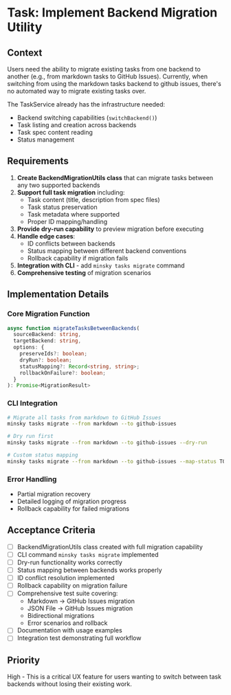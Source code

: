 # Task: Implement Backend Migration Utility

## Context

Users need the ability to migrate existing tasks from one backend to another (e.g., from markdown tasks to GitHub Issues). Currently, when switching from using the markdown tasks backend to github issues, there's no automated way to migrate existing tasks over.

The TaskService already has the infrastructure needed:
- Backend switching capabilities (`switchBackend()`)
- Task listing and creation across backends
- Task spec content reading
- Status management

## Requirements

1. **Create BackendMigrationUtils class** that can migrate tasks between any two supported backends
2. **Support full task migration** including:
   - Task content (title, description from spec files)
   - Task status preservation  
   - Task metadata where supported
   - Proper ID mapping/handling
3. **Provide dry-run capability** to preview migration before executing
4. **Handle edge cases**:
   - ID conflicts between backends
   - Status mapping between different backend conventions
   - Rollback capability if migration fails
5. **Integration with CLI** - add `minsky tasks migrate` command
6. **Comprehensive testing** of migration scenarios

## Implementation Details

### Core Migration Function
```typescript
async function migrateTasksBetweenBackends(
  sourceBackend: string,
  targetBackend: string,
  options: {
    preserveIds?: boolean;
    dryRun?: boolean;
    statusMapping?: Record<string, string>;
    rollbackOnFailure?: boolean;
  }
): Promise<MigrationResult>
```

### CLI Integration
```bash
# Migrate all tasks from markdown to GitHub Issues
minsky tasks migrate --from markdown --to github-issues

# Dry run first
minsky tasks migrate --from markdown --to github-issues --dry-run

# Custom status mapping
minsky tasks migrate --from markdown --to github-issues --map-status TODO=minsky:todo
```

### Error Handling
- Partial migration recovery
- Detailed logging of migration progress
- Rollback capability for failed migrations

## Acceptance Criteria

- [ ] BackendMigrationUtils class created with full migration capability
- [ ] CLI command `minsky tasks migrate` implemented
- [ ] Dry-run functionality works correctly
- [ ] Status mapping between backends works properly
- [ ] ID conflict resolution implemented
- [ ] Rollback capability on migration failure
- [ ] Comprehensive test suite covering:
  - Markdown → GitHub Issues migration
  - JSON File → GitHub Issues migration
  - Bidirectional migrations
  - Error scenarios and rollback
- [ ] Documentation with usage examples
- [ ] Integration test demonstrating full workflow

## Priority

High - This is a critical UX feature for users wanting to switch between task backends without losing their existing work. 
